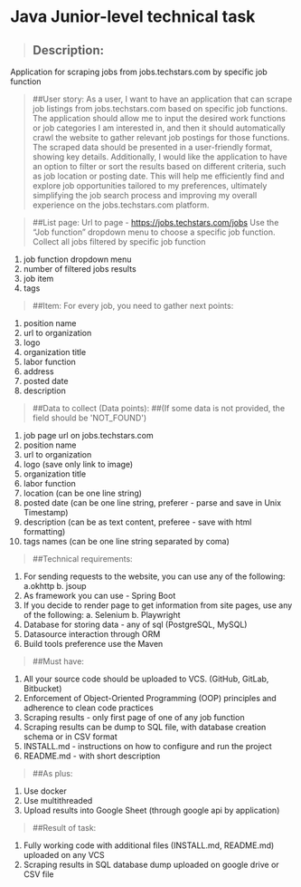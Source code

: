 # **Java Junior-level technical task**

>## Description:
Application for scraping jobs from jobs.techstars.com by specific job function


>##User story:
As a user, I want to have an application that can scrape job listings from jobs.techstars.com based on specific job functions. The application should allow me to input the desired work functions or job categories I am interested in, and then it should automatically crawl the website to gather relevant job postings for those functions. The scraped data should be presented in a user-friendly format, showing key details. Additionally, I would like the application to have an option to filter or sort the results based on different criteria, such as job location or posting date. This will help me efficiently find and explore job opportunities tailored to my preferences, ultimately simplifying the job search process and improving my overall experience on the jobs.techstars.com platform.


>##List page:
Url to page - https://jobs.techstars.com/jobs
Use the “Job function” dropdown menu to choose a specific job function.
Collect all jobs filtered by specific job function

1. job function dropdown menu
2. number of filtered jobs results
3. job item
4. tags


>##Item:
For every job, you need to gather next points:

1. position name
2. url to organization
3. logo 
4. organization title
5. labor function
6. address
7. posted date
8. description

>##Data to collect (Data points):
>##(If some data is not provided, the field should be 'NOT_FOUND')
1. job page url on jobs.techstars.com
2. position name
3. url to organization
4. logo (save only link to image)
5. organization title
6. labor function
7. location (can be one line string)
8. posted date (can be one line string, preferer - parse and save in Unix Timestamp)
9. description (can be as text content, preferee - save with html formatting)
10. tags names (can be one line string separated by coma)


>##Technical requirements:
1. For sending requests to the website, you can use any of the following:
  a.okhttp
  b. jsoup
2. As framework you can use - Spring Boot
3. If you decide to render page to get information from site pages, use any of the following:
  a. Selenium
  b. Playwright
4. Database for storing data - any of sql (PostgreSQL, MySQL)
5. Datasource interaction through ORM 
6. Build tools preference use the Maven

>##Must have:
1. All your source code should be uploaded to VCS. (GitHub, GitLab, Bitbucket)
2. Enforcement of Object-Oriented Programming (OOP) principles and adherence to clean code practices
3. Scraping results - only first page of one of any job function
4. Scraping results can be dump to SQL file, with database creation schema or in CSV format
5. INSTALL.md - instructions on how to configure and run the project
6. README.md - with short description


>##As plus:
1. Use docker
2. Use multithreaded
3. Upload results into Google Sheet (through google api by application)

>##Result of task:
1. Fully working code with additional files (INSTALL.md, README.md) uploaded on any VCS
2. Scraping results in SQL database dump uploaded on google drive or CSV file

